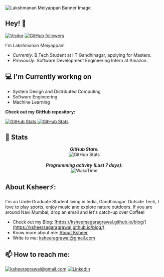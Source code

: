 ![Lakshmanan Meiyappan Banner Image](./banner.png)
<!-- <h2 align='center'>Lakshmanan Meiyappan @ Laxmena</h2>
<p align='center'><b>Graduate Student at University of Illinois at Chicago</b></p> -->

<h2>Hey! 👋</h2>

[![Visitor](https://visitor-badge.laobi.icu/badge?page_id=laxmena.laxmena)](https://github.com/laxmena) [![GitHub followers](https://img.shields.io/github/followers/laxmena.svg?style=social&label=Follow)](https://github.com/laxmena?tab=followers)

I'm Lakshmanan Meiyappan! 
- <i>Currently:</i> B.Tech Student at IIT Gandhinagar, applying for Masters. 
- <i>Previously:</i> Software Development Engineering Intern at Amazon.

<h2>💻 I'm Currently workng on</h2>

- System Design and Distributed Computing
- Software Engineering
- Machine Learning


__Check out my GitHub repository:__

<div>
  <p>
    <a href="https://github.com/laxmena/PyCalendly">
      <img src="https://github-readme-stats.vercel.app/api/pin/?username=laxmena&repo=PyCalendly" alt="GitHub Stats" />
    </a>
    <a href="https://github.com/laxmena/CloudOrg-Simulator">
      <img src="https://github-readme-stats.vercel.app/api/pin/?username=laxmena&repo=CloudOrg-Simulator" alt="GitHub Stats" />
    </a>
  </p>
</div>

<h2>👀 Stats</h2>

<div>
<!--   <p align="center">
    <b><em>Now listening to:</em></b> <br/>
    <img src="https://spotify-github-profile.vercel.app/api/view?uid=lakshmanan.meiyappan&cover_image=true&theme=novatorem" alt="Now Listenting to" />
  </p> -->
  
  <p align="center">
  <b><em>GitHub Stats:</em></b> <br/>
    <img src="https://github-readme-streak-stats.herokuapp.com/?user=laxmena" alt="GitHub Stats" /> <br/><br/>
  <b><em>Programming activity (Last 7 days):</em></b> <br/>
    <img src="https://github-readme-stats.vercel.app/api/wakatime?username=laxmena" alt="WakaTime" />
  </p>
</div>

<h2> About Ksheer⚡:</h2>

I'm an UnderGraduate Student living in India, Gandhinagar. Outside Tech, I love to play sports, enjoy music and explore nature outdoors. If you are around Navi Mumbai, drop an email and let's catch-up over Coffee!
 
- Check out my Blog: [https://ksheersagaragrawal.github.io/blog/](https://ksheersagaragrawal.github.io/blog/)
- Know more about me: [About Ksheer](https://ksheersagaragrawal.github.io/)
- Write to me: [ksheeragrawal@gmail.com](mailto:ksheeragrawal@gmail.com)

<h2>📫 How to reach me:</h2>

<a href="mailto:ksheeragrawal@gmail.com">![ksheeragrawal@gmail.com](https://img.shields.io/badge/Gmail-D14836?style=for-the-badge&logo=gmail&logoColor=white)</a> <a href="https://www.linkedin.com/in/ksheer-sagar-agrawal-8973851b8/">![LinkedIn](https://img.shields.io/badge/LinkedIn-0077B5?style=for-the-badge&logo=linkedin&logoColor=white)</a>
